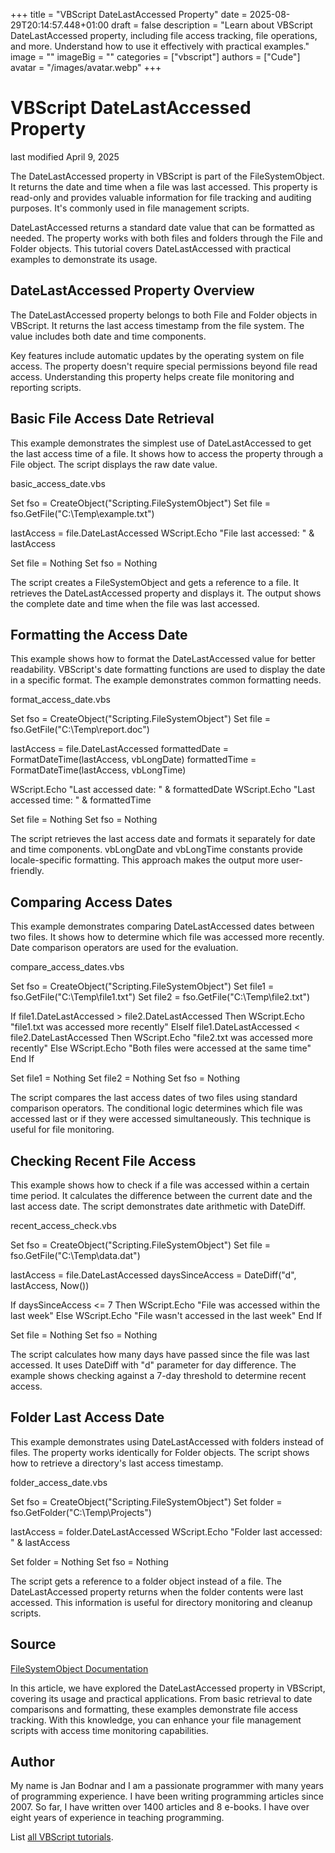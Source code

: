 +++
title = "VBScript DateLastAccessed Property"
date = 2025-08-29T20:14:57.448+01:00
draft = false
description = "Learn about VBScript DateLastAccessed property, including file access tracking, file operations, and more. Understand how to use it effectively with practical examples."
image = ""
imageBig = ""
categories = ["vbscript"]
authors = ["Cude"]
avatar = "/images/avatar.webp"
+++

# VBScript DateLastAccessed Property

last modified April 9, 2025

The DateLastAccessed property in VBScript is part of the
FileSystemObject. It returns the date and time when a file was last
accessed. This property is read-only and provides valuable information for file
tracking and auditing purposes. It's commonly used in file management scripts.

DateLastAccessed returns a standard date value that can be formatted
as needed. The property works with both files and folders through the
File and Folder objects. This tutorial covers
DateLastAccessed with practical examples to demonstrate its usage.

## DateLastAccessed Property Overview

The DateLastAccessed property belongs to both File and
Folder objects in VBScript. It returns the last access timestamp
from the file system. The value includes both date and time components.

Key features include automatic updates by the operating system on file access.
The property doesn't require special permissions beyond file read access.
Understanding this property helps create file monitoring and reporting scripts.

## Basic File Access Date Retrieval

This example demonstrates the simplest use of DateLastAccessed to
get the last access time of a file. It shows how to access the property through
a File object. The script displays the raw date value.

basic_access_date.vbs
  

Set fso = CreateObject("Scripting.FileSystemObject")
Set file = fso.GetFile("C:\Temp\example.txt")

lastAccess = file.DateLastAccessed
WScript.Echo "File last accessed: " &amp; lastAccess

Set file = Nothing
Set fso = Nothing

The script creates a FileSystemObject and gets a reference to a
file. It retrieves the DateLastAccessed property and displays it.
The output shows the complete date and time when the file was last accessed.

## Formatting the Access Date

This example shows how to format the DateLastAccessed value for
better readability. VBScript's date formatting functions are used to display
the date in a specific format. The example demonstrates common formatting needs.

format_access_date.vbs
  

Set fso = CreateObject("Scripting.FileSystemObject")
Set file = fso.GetFile("C:\Temp\report.doc")

lastAccess = file.DateLastAccessed
formattedDate = FormatDateTime(lastAccess, vbLongDate)
formattedTime = FormatDateTime(lastAccess, vbLongTime)

WScript.Echo "Last accessed date: " &amp; formattedDate
WScript.Echo "Last accessed time: " &amp; formattedTime

Set file = Nothing
Set fso = Nothing

The script retrieves the last access date and formats it separately for date and
time components. vbLongDate and vbLongTime constants
provide locale-specific formatting. This approach makes the output more user-friendly.

## Comparing Access Dates

This example demonstrates comparing DateLastAccessed dates between
two files. It shows how to determine which file was accessed more recently.
Date comparison operators are used for the evaluation.

compare_access_dates.vbs
  

Set fso = CreateObject("Scripting.FileSystemObject")
Set file1 = fso.GetFile("C:\Temp\file1.txt")
Set file2 = fso.GetFile("C:\Temp\file2.txt")

If file1.DateLastAccessed &gt; file2.DateLastAccessed Then
    WScript.Echo "file1.txt was accessed more recently"
ElseIf file1.DateLastAccessed &lt; file2.DateLastAccessed Then
    WScript.Echo "file2.txt was accessed more recently"
Else
    WScript.Echo "Both files were accessed at the same time"
End If

Set file1 = Nothing
Set file2 = Nothing
Set fso = Nothing

The script compares the last access dates of two files using standard comparison
operators. The conditional logic determines which file was accessed last or if
they were accessed simultaneously. This technique is useful for file monitoring.

## Checking Recent File Access

This example shows how to check if a file was accessed within a certain time
period. It calculates the difference between the current date and the last
access date. The script demonstrates date arithmetic with DateDiff.

recent_access_check.vbs
  

Set fso = CreateObject("Scripting.FileSystemObject")
Set file = fso.GetFile("C:\Temp\data.dat")

lastAccess = file.DateLastAccessed
daysSinceAccess = DateDiff("d", lastAccess, Now())

If daysSinceAccess &lt;= 7 Then
    WScript.Echo "File was accessed within the last week"
Else
    WScript.Echo "File wasn't accessed in the last week"
End If

Set file = Nothing
Set fso = Nothing

The script calculates how many days have passed since the file was last accessed.
It uses DateDiff with "d" parameter for day difference. The example
shows checking against a 7-day threshold to determine recent access.

## Folder Last Access Date

This example demonstrates using DateLastAccessed with folders
instead of files. The property works identically for Folder objects.
The script shows how to retrieve a directory's last access timestamp.

folder_access_date.vbs
  

Set fso = CreateObject("Scripting.FileSystemObject")
Set folder = fso.GetFolder("C:\Temp\Projects")

lastAccess = folder.DateLastAccessed
WScript.Echo "Folder last accessed: " &amp; lastAccess

Set folder = Nothing
Set fso = Nothing

The script gets a reference to a folder object instead of a file. The
DateLastAccessed property returns when the folder contents were
last accessed. This information is useful for directory monitoring and cleanup
scripts.

## Source

[FileSystemObject Documentation](https://learn.microsoft.com/en-us/previous-versions/windows/internet-explorer/ie-developer/scripting-articles/6kxy1a51(v=vs.84))

In this article, we have explored the DateLastAccessed property in
VBScript, covering its usage and practical applications. From basic retrieval to
date comparisons and formatting, these examples demonstrate file access tracking.
With this knowledge, you can enhance your file management scripts with access
time monitoring capabilities.

## Author

My name is Jan Bodnar and I am a passionate programmer with many years of
programming experience. I have been writing programming articles since 2007. So
far, I have written over 1400 articles and 8 e-books. I have over eight years of
experience in teaching programming.

List [all VBScript tutorials](/vbscript/).